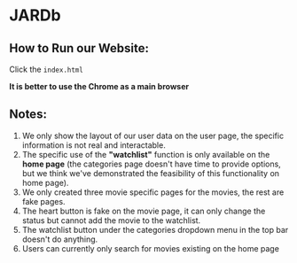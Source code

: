 # JARDb

## How to Run our Website:
Click the ```index.html```

**It is better to use the Chrome as a main browser**



## Notes:
1. We only show the layout of our user data on the user page, the specific information is not real and interactable.
2. The specific use of the **"watchlist"** function is only available on the **home page** (the categories page doesn't have time to provide options, but we think we've demonstrated the feasibility of this functionality on home page).
3. We only created three movie specific pages for the movies, the rest are fake pages.
4. The heart button is fake on the movie page, it can only change the status but cannot add the movie to the watchlist. 
5. The watchlist button under the categories dropdown menu in the top bar doesn't do anything.
6. Users can currently only search for movies existing on the home page

